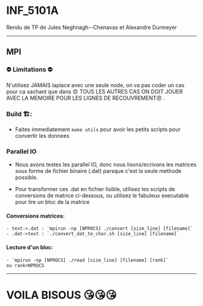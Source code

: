 # INF_5101A

Rendu de TP de Jules Neghnagh--Chenavas et Alexandre Durmeyer

---

## MPI
### ⛔️ Limitations ⛔️
N'utilisez JAMAIS laplace avec une seule node, on va pas coder un cas pour ca sachant que dans 😠 TOUS LES AUTRES CAS ON DOIT JOUER AVEC LA MEMOIRE POUR LES LIGNES DE RECOUVREMENT😠 .

### Build 🏗️:
- Faites immediatement `make utils` pour avoir les petits scripts pour convertir les donnees

### Parallel IO
- Nous avons testes les parallel IO, donc nous lisons/ecrivons les matrices sous forme de fichier binaire (.dat) parsque c'est la seule methode possible.

- Pour transformer ces .dat en fichier lisible, utilisez les scripts de conversions de matrice ci-dessous, ou utilisez le fabuleux executable pour lire un bloc de la matrice

#### Conversions matrices:
    - text->.dat : `mpirun -np [NPROCS] ./convert [size_line] [filename]`
    - .dat->text : `./convert_dat_to_char.sh [size_line] [filename]`

#### Lecture d'un bloc:
    - `mpirun -np [NPROCS] ./read [size_line] [filename] [rank]`
    ou rank<NPROCS


---

# VOILA BISOUS 😘😘😘